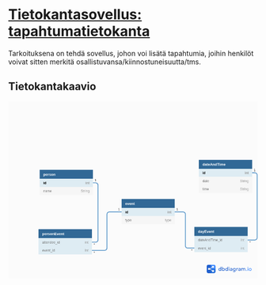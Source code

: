 # [Tietokantasovellus: tapahtumatietokanta](https://lit-eventdb.herokuapp.com/)

Tarkoituksena on tehdä sovellus, johon voi lisätä tapahtumia, joihin henkilöt voivat sitten merkitä osallistuvansa/kiinnostuneisuutta/tms.


## Tietokantakaavio

![kuva tietokantakaaviosta](dokumentaatio/kuvat/tapahtumatietokanta.png)
